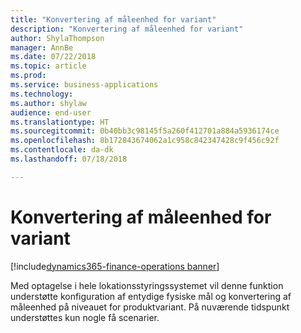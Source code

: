 ```yaml
---
title: "Konvertering af måleenhed for variant"
description: "Konvertering af måleenhed for variant"
author: ShylaThompson
manager: AnnBe
ms.date: 07/22/2018
ms.topic: article
ms.prod: 
ms.service: business-applications
ms.technology: 
ms.author: shylaw
audience: end-user
ms.translationtype: HT
ms.sourcegitcommit: 0b40bb3c98145f5a260f412701a884a5936174ce
ms.openlocfilehash: 8b172843674062a1c958c842347428c9f456c92f
ms.contentlocale: da-dk
ms.lasthandoff: 07/18/2018

---
```

#  <a name="unit-of-measure-conversion-for-variant"></a>Konvertering af måleenhed for variant

[!include[dynamics365-finance-operations banner](../includes/dynamics365-finance-operations.md)]



Med optagelse i hele lokationsstyringssystemet vil denne funktion understøtte konfiguration af entydige fysiske mål og konvertering af måleenhed på niveauet for produktvariant. På nuværende tidspunkt understøttes kun nogle få scenarier.


